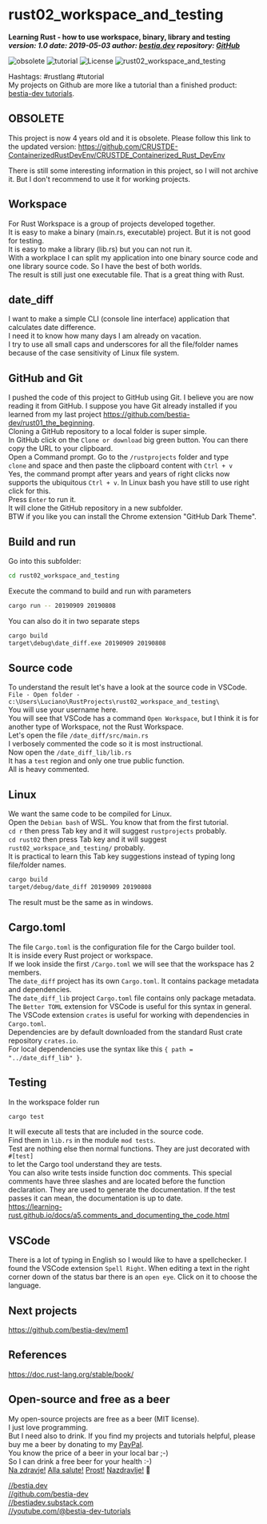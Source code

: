 <!-- markdownlint-disable MD041 -->
[//]: # (auto_md_to_doc_comments segment start A)

# rust02_workspace_and_testing

**Learning Rust - how to use workspace, binary, library and testing**  
***version: 1.0  date: 2019-05-03 author: [bestia.dev](https://bestia.dev) repository: [GitHub](https://github.com/bestia-dev/rust02_workspace_and_testing)***  

 ![obsolete](https://img.shields.io/badge/obsolete-red)
 ![tutorial](https://img.shields.io/badge/tutorial-yellow)
 ![License](https://img.shields.io/badge/license-MIT-blue.svg)
 ![rust02_workspace_and_testing](https://bestia.dev/webpage_hit_counter/get_svg_image/543481533.svg)

Hashtags: #rustlang #tutorial  
My projects on Github are more like a tutorial than a finished product: [bestia-dev tutorials](https://github.com/bestia-dev/tutorials_rust_wasm).

## OBSOLETE

This project is now 4 years old and it is obsolete.
Please follow this link to the updated version:
<https://github.com/CRUSTDE-ContainerizedRustDevEnv/CRUSTDE_Containerized_Rust_DevEnv>

There is still some interesting information in this project, so I will not archive it. But I don't recommend to use it for working projects.

## Workspace

For Rust Workspace is a group of projects developed together.  
It is easy to make a binary (main.rs, executable) project. But it is not good for testing.  
It is easy to make a library (lib.rs) but you can not run it.  
With a workplace I can split my application into one binary source code and one library source code. So I have the best of both worlds.  
The result is still just one executable file. That is a great thing with Rust.  

## date_diff

I want to make a simple CLI (console line interface) application that calculates date difference.  
I need it to know how many days I am already on vacation.  
I try to use all small caps and underscores for all the file/folder names because of the case sensitivity of Linux file system.  

## GitHub and Git

I pushed the code of this project to GitHub using Git. I believe you are now reading it from GitHub. I suppose you have Git already installed if you learned from my last project <https://github.com/bestia-dev/rust01_the_beginning>.  
Cloning a GitHub repository to a local folder is super simple.  
In GitHub click on the `Clone or download` big green button. You can there copy the URL to your clipboard.  
Open a Command prompt. Go to the `/rustprojects` folder and type  
`clone` and space and then paste the clipboard content with `Ctrl + v`  
Yes, the command prompt after years and years of right clicks now supports the ubiquitous `Ctrl + v`. In Linux bash you have still to use right click for this.  
Press `Enter` to run it.  
It will clone the GitHub repository in a new subfolder.  
BTW if you like you can install the Chrome extension "GitHub Dark Theme".  

## Build and run

Go into this subfolder:  

```bash
cd rust02_workspace_and_testing
```  

Execute the command to build and run with parameters  

```bash
cargo run -- 20190909 20190808
```  

You can also do it in two separate steps  

```bash
cargo build
target\debug\date_diff.exe 20190909 20190808
```  

## Source code

To understand the result let's have a look at the source code in VSCode.  
`File - Open folder - c:\Users\Luciano\RustProjects\rust02_workspace_and_testing\`  
You will use your username here.  
You will see that VSCode has a command `Open Workspace`, but I think it is for another type of Workspace, not the Rust Workspace.  
Let's open the file `/date_diff/src/main.rs`  
I verbosely commented the code so it is most instructional.  
Now open the `/date_diff_lib/lib.rs`  
It has a `test` region and only one true public function.  
All is heavy commented.  
  
## Linux

We want the same code to be compiled for Linux.  
Open the `Debian bash` of WSL. You know that from the first tutorial.  
`cd r` then press Tab key and it will suggest `rustprojects` probably.  
`cd rust02` then press Tab key and it will suggest `rust02_workspace_and_testing/` probably.  
It is practical to learn this Tab key suggestions instead of typing long file/folder names.  

```bash
cargo build  
target/debug/date_diff 20190909 20190808
```  

The result must be the same as in windows.  
  
## Cargo.toml

The file `Cargo.toml` is the configuration file for the Cargo builder tool.  
It is inside every Rust project or workspace.  
If we look inside the first `/Cargo.toml` we will see that the workspace has 2 members.  
The `date_diff` project has its own `Cargo.toml`. It contains package metadata and dependencies.  
The `date_diff_lib` project `Cargo.toml` file contains only package metadata.  
The `Better TOML` extension for VSCode is useful for this syntax in general.  
The VSCode extension `crates` is useful for working with dependencies in `Cargo.toml`.  
Dependencies are by default downloaded from the standard Rust crate repository `crates.io`.  
For local dependencies use the syntax like this `{ path = "../date_diff_lib" }`.  

## Testing

In the workspace folder run  

```bash
cargo test
```  

It will execute all tests that are included in the source code.  
Find them in `lib.rs` in the module `mod tests`.  
Test are nothing else then normal functions. They are just decorated with  
`#[test]`  
to let the Cargo tool understand they are tests.  
You can also write tests inside function doc comments. This special comments have three slashes and are located before the function declaration. They are used to generate the documentation. If the test passes it can mean, the documentation is up to date.  
<https://learning-rust.github.io/docs/a5.comments_and_documenting_the_code.html>  

## VSCode

There is a lot of typing in English so I would like to have a spellchecker. I found the VSCode extension `Spell Right`. When editing a text in the right corner down of the status bar there is an `open eye`. Click on it to choose the language.  

## Next projects

<https://github.com/bestia-dev/mem1>  
  
## References

<https://doc.rust-lang.org/stable/book/>  

## Open-source and free as a beer

My open-source projects are free as a beer (MIT license).  
I just love programming.  
But I need also to drink. If you find my projects and tutorials helpful, please buy me a beer by donating to my [PayPal](https://paypal.me/LucianoBestia).  
You know the price of a beer in your local bar ;-)  
So I can drink a free beer for your health :-)  
[Na zdravje!](https://translate.google.com/?hl=en&sl=sl&tl=en&text=Na%20zdravje&op=translate) [Alla salute!](https://dictionary.cambridge.org/dictionary/italian-english/alla-salute) [Prost!](https://dictionary.cambridge.org/dictionary/german-english/prost) [Nazdravlje!](https://matadornetwork.com/nights/how-to-say-cheers-in-50-languages/) 🍻

[//bestia.dev](https://bestia.dev)  
[//github.com/bestia-dev](https://github.com/bestia-dev)  
[//bestiadev.substack.com](https://bestiadev.substack.com)  
[//youtube.com/@bestia-dev-tutorials](https://youtube.com/@bestia-dev-tutorials)  

[//]: # (auto_md_to_doc_comments segment end A)
